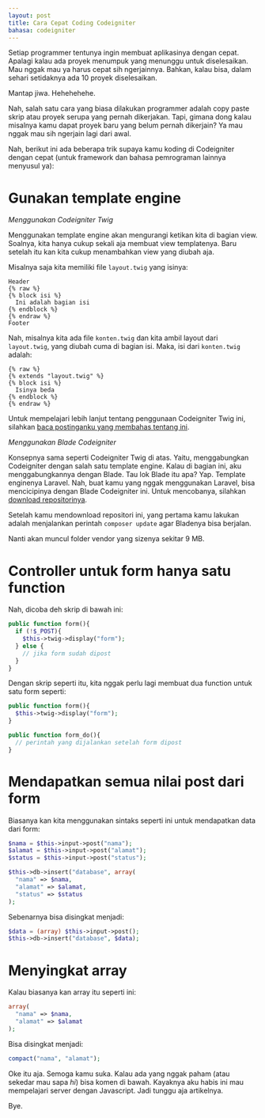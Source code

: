 ```yaml
---
layout: post
title: Cara Cepat Coding Codeigniter
bahasa: codeigniter
---
```


Setiap programmer tentunya ingin membuat aplikasinya dengan cepat. Apalagi kalau ada proyek menumpuk yang menunggu untuk diselesaikan. Mau nggak mau ya harus cepat sih ngerjainnya. Bahkan, kalau bisa, dalam sehari setidaknya ada 10 proyek diselesaikan.

Mantap jiwa. Hehehehehe.

Nah, salah satu cara yang biasa dilakukan programmer adalah copy paste skrip atau proyek serupa yang pernah dikerjakan. Tapi, gimana dong kalau misalnya kamu dapat proyek baru yang belum pernah dikerjain? Ya mau nggak mau sih ngerjain lagi dari awal.

Nah, berikut ini ada beberapa trik supaya kamu koding di Codeigniter dengan cepat (untuk framework dan bahasa pemrograman lainnya menyusul ya):

# Gunakan template engine

_Menggunakan Codeigniter Twig_

Menggunakan template engine akan mengurangi ketikan kita di bagian view. Soalnya, kita hanya cukup sekali aja membuat view templatenya. Baru setelah itu kan kita cukup menambahkan view yang diubah aja.

Misalnya saja kita memiliki file `layout.twig` yang isinya:

```twig
Header
{% raw %}
{% block isi %}
  Ini adalah bagian isi
{% endblock %}
{% endraw %}
Footer
```

Nah, misalnya kita ada file `konten.twig` dan kita ambil layout dari `layout.twig`, yang diubah cuma di bagian isi. Maka, isi dari `konten.twig` adalah:

```twig
{% raw %}
{% extends "layout.twig" %}
{% block isi %}
  Isinya beda
{% endblock %}
{% endraw %}
```

Untuk mempelajari lebih lanjut tentang penggunaan Codeigniter Twig ini, silahkan [baca postinganku yang membahas tentang ini](indahnya-twig-cara-mengkombinasikannya-dengan-codeigniter-0120.html).

_Menggunakan Blade Codeigniter_

Konsepnya sama seperti Codeigniter Twig di atas. Yaitu, menggabungkan Codeigniter dengan salah satu template engine. Kalau di bagian ini, aku menggabungkannya dengan Blade. Tau lok Blade itu apa? Yap. Template enginenya Laravel. Nah, buat kamu yang nggak menggunakan Laravel, bisa mencicipinya dengan Blade Codeigniter ini. Untuk mencobanya, silahkan [download repositorinya](https://github.com/mzaini30/blade-codeigniter).

Setelah kamu mendownload repositori ini, yang pertama kamu lakukan adalah menjalankan perintah `composer update` agar Bladenya bisa berjalan.

Nanti akan muncul folder vendor yang sizenya sekitar 9 MB.

# Controller untuk form hanya satu function

Nah, dicoba deh skrip di bawah ini:

```php
public function form(){
  if (!$_POST){
    $this->twig->display("form");
  } else {
    // jika form sudah dipost
  }
}
```

Dengan skrip seperti itu, kita nggak perlu lagi membuat dua function untuk satu form seperti:

```php
public function form(){
  $this->twig->display("form");
}

public function form_do(){
  // perintah yang dijalankan setelah form dipost
}
```

# Mendapatkan semua nilai post dari form

Biasanya kan kita menggunakan sintaks seperti ini untuk mendapatkan data dari form:

```php
$nama = $this->input->post("nama");
$alamat = $this->input->post("alamat");
$status = $this->input->post("status");

$this->db->insert("database", array(
  "nama" => $nama,
  "alamat" => $alamat,
  "status" => $status
);
```

Sebenarnya bisa disingkat menjadi:

```php
$data = (array) $this->input->post();
$this->db->insert("database", $data);
```

# Menyingkat array

Kalau biasanya kan array itu seperti ini:

```php
array(
  "nama" => $nama,
  "alamat" => $alamat
);
```

Bisa disingkat menjadi:

```php
compact("nama", "alamat");
```

Oke itu aja. Semoga kamu suka. Kalau ada yang nggak paham (atau sekedar mau sapa _hi_) bisa komen di bawah. Kayaknya aku habis ini mau mempelajari server dengan Javascript. Jadi tunggu aja artikelnya.

Bye.